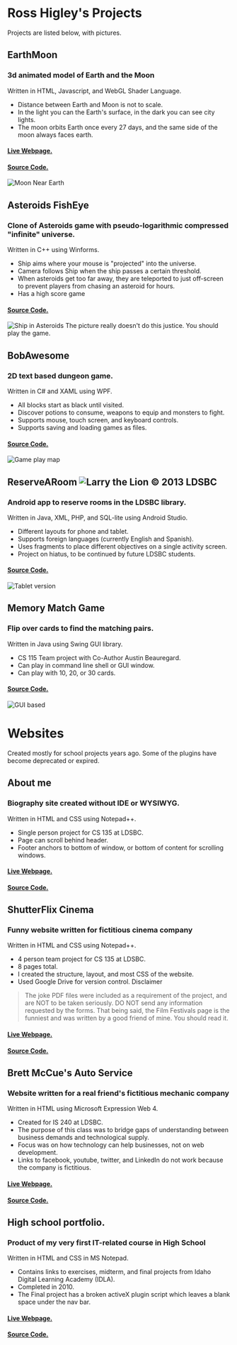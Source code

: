 # Ross Higley's Projects
Projects are listed below, with pictures. 

## EarthMoon
### 3d animated model of Earth and the Moon
Written in HTML, Javascript, and WebGL Shader Language.
* Distance between Earth and Moon is not to scale. 
* In the light you can the Earth's surface, in the dark you can see city lights. 
* The moon orbits Earth once every 27 days, and the same side of the moon always faces earth. 
#### [Live Webpage.](https://deedsogado.github.io/EarthMoon/EarthMoon.html)
#### [Source Code.](https://github.com/Deedsogado/EarthMoon) 
![Moon Near Earth](https://raw.githubusercontent.com/Deedsogado/EarthMoon/master/Sample.png "Picture of Moon near Earth. ")

## Asteroids FishEye
### Clone of Asteroids game with pseudo-logarithmic compressed "infinite" universe.
Written in C++ using Winforms.
* Ship aims where your mouse is "projected" into the universe. 
* Camera follows Ship when the ship passes a certain threshold.  
* When asteroids get too far away, they are teleported to just off-screen to prevent players from chasing an asteroid for hours. 
* Has a high score game
#### [Source Code.](https://github.com/Deedsogado/AsteroidsFisheye) 
![Ship in Asteroids](https://raw.githubusercontent.com/Deedsogado/AsteroidsFisheye/master/Project7a.png "Ship in Asteroid field")
The picture really doesn't do this justice. You should play the game. 

## BobAwesome
### 2D text based dungeon game.  
Written in C# and XAML using WPF. 
* All blocks start as black until visited.  
* Discover potions to consume, weapons to equip and monsters to fight.
* Supports mouse, touch screen, and keyboard controls. 
* Supports saving and loading games as files.
#### [Source Code.](https://github.com/Deedsogado/BobAwesome) 
![Game play map](https://raw.githubusercontent.com/Deedsogado/BobAwesome/master/gameplay.png "Picture of gameplay map.")

## ReserveARoom ![Larry the Lion &copy; 2013 LDSBC](https://raw.githubusercontent.com/Deedsogado/ReserveARoom/master/app/src/main/res/drawable-mdpi/ic_launcher.png)
### Android app to reserve rooms in the LDSBC library.
Written in Java, XML, PHP, and SQL-lite using Android Studio.
* Different layouts for phone and tablet.
* Supports foreign languages (currently English and Spanish). 
* Uses fragments to place different objectives on a single activity screen. 
* Project on hiatus, to be continued by future LDSBC students. 
#### [Source Code.](https://github.com/Deedsogado/ReserveARoom) 
![Tablet version](https://raw.githubusercontent.com/Deedsogado/ReserveARoom/master/datepickertablet.png "List of rooms with Date and Time picker side by side")

## Memory Match Game
### Flip over cards to find the matching pairs. 
Written in Java using Swing GUI library.
* CS 115 Team project with Co-Author Austin Beauregard.
* Can play in command line shell or GUI window.  
* Can play with 10, 20, or 30 cards. 
#### [Source Code.](https://github.com/Deedsogado/Memory-Match-Game-GUI) 
![GUI based](https://raw.githubusercontent.com/Deedsogado/Memory-Match-Game-GUI/master/GUIbased2.png "GUI Memory Match Game")


# Websites
Created mostly for school projects years ago. Some of the plugins have become deprecated or expired.

## About me
### Biography site created without IDE or WYSIWYG.
Written in HTML and CSS using Notepad++. 
* Single person project for CS 135 at LDSBC.
* Page can scroll behind header. 
* Footer anchors to bottom of window, or bottom of content for scrolling windows. 
#### [Live Webpage.](https://deedsogado.github.io/About-Me/)
#### [Source Code.](https://github.com/Deedsogado/About-Me) 

## ShutterFlix Cinema
### Funny website written for fictitious cinema company 
Written in HTML and CSS using Notepad++.
* 4 person team project for CS 135 at LDSBC. 
* 8 pages total. 
* I created the structure, layout, and most CSS of the website. 
* Used Google Drive for version control. 
Disclaimer
> The joke PDF files were included as a requirement of the project, and are NOT to be taken seriously. DO NOT send any information requested by the forms. That being said, the Film Festivals page is the funniest and was written by a good friend of mine. You should read it.
#### [Live Webpage.](https://deedsogado.github.io/ShutterFlix-Cinema/)
#### [Source Code.](https://github.com/Deedsogado/ShutterFlix-Cinema)

## Brett McCue's Auto Service
### Website written for a real friend's fictitious mechanic company 
Written in HTML using Microsoft Expression Web 4.
* Created for IS 240 at LDSBC. 
* The purpose of this class was to bridge gaps of understanding between business demands and technological supply.
* Focus was on how technology can help businesses, not on web development.
* Links to facebook, youtube, twitter, and LinkedIn do not work because the company is fictitious. 
#### [Live Webpage.](https://deedsogado.github.io/Brett-McCues-Auto-Service/default.html)
#### [Source Code.](https://github.com/Deedsogado/Brett-McCues-Auto-Service)


## High school portfolio. 
### Product of my very first IT-related course in High School
Written in HTML and CSS in MS Notepad. 
* Contains links to exercises, midterm, and final projects from Idaho Digital Learning Academy (IDLA).
* Completed in 2010. 
* The Final project has a broken activeX plugin script which leaves a blank space under the nav bar. 
#### [Live Webpage.](https://deedsogado.github.io/High-School-Portfolio/)
#### [Source Code.](https://github.com/Deedsogado/High-School-Portfolio)
